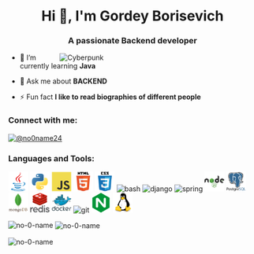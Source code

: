 <h1 align="center">Hi 👋, I'm Gordey Borisevich</h1>
<h3 align="center">A passionate Backend developer</h3>

<img align="right" alt="Cyberpunk" width="400" src="https://i.pinimg.com/originals/d5/f3/e7/d5f3e7e33f8072785936fe88cd16f502.gif">

- 🌱 I’m currently learning **Java**

- 💬 Ask me about **BACKEND**

- ⚡ Fun fact **I like to read biographies of different people**

<h3 align="left">Connect with me:</h3>
<p align="left">
<a href="https://twitter.com/@no0name24" target="blank"><img align="center" src="https://raw.githubusercontent.com/rahuldkjain/github-profile-readme-generator/master/src/images/icons/Social/twitter.svg" alt="@no0name24" height="30" width="40" /></a>
</p>

<h3 align="left">Languages and Tools:</h3>
<p align="left"> 
  <img src="https://raw.githubusercontent.com/devicons/devicon/master/icons/java/java-original.svg" alt="java" width="40" height="40"/>
  <img src="https://raw.githubusercontent.com/devicons/devicon/master/icons/python/python-original.svg" alt="python" width="40" height="40"/>
  <img src="https://raw.githubusercontent.com/devicons/devicon/master/icons/javascript/javascript-original.svg" alt="javascript" width="40" height="40"/>
  <img src="https://raw.githubusercontent.com/devicons/devicon/master/icons/html5/html5-original-wordmark.svg" alt="html5" width="40" height="40"/>
  <img src="https://raw.githubusercontent.com/devicons/devicon/master/icons/css3/css3-original-wordmark.svg" alt="css3" width="40" height="40"/>
  <img src="https://www.vectorlogo.zone/logos/gnu_bash/gnu_bash-icon.svg" alt="bash" width="40" height="40"/>
  <img src="https://cdn.worldvectorlogo.com/logos/django.svg" alt="django" width="40" height="40"/>
  <img src="https://www.vectorlogo.zone/logos/springio/springio-icon.svg" alt="spring" width="40" height="40"/>
  <img src="https://raw.githubusercontent.com/devicons/devicon/master/icons/nodejs/nodejs-original-wordmark.svg" alt="nodejs" width="40" height="40"/>
  <img src="https://raw.githubusercontent.com/devicons/devicon/master/icons/postgresql/postgresql-original-wordmark.svg" alt="postgresql" width="40" height="40"/>
  <img src="https://raw.githubusercontent.com/devicons/devicon/master/icons/mongodb/mongodb-original-wordmark.svg" alt="mongodb" width="40" height="40"/>
  <img src="https://raw.githubusercontent.com/devicons/devicon/master/icons/redis/redis-original-wordmark.svg" alt="redis" width="40" height="40"/>
  <img src="https://raw.githubusercontent.com/devicons/devicon/master/icons/docker/docker-original-wordmark.svg" alt="docker" width="40" height="40"/>
  <img src="https://www.vectorlogo.zone/logos/git-scm/git-scm-icon.svg" alt="git" width="40" height="40"/>
  <img src="https://raw.githubusercontent.com/devicons/devicon/master/icons/nginx/nginx-original.svg" alt="nginx" width="40" height="40"/>
  <img src="https://raw.githubusercontent.com/devicons/devicon/master/icons/linux/linux-original.svg" alt="linux" width="40" height="40"/>
</p>


<p><img align="left" src="https://github-readme-stats.vercel.app/api/top-langs?username=no-0-name&show_icons=true&locale=en&layout=compact" alt="no-0-name" /></p>

<p>&nbsp;<img align="center" src="https://github-readme-stats.vercel.app/api?username=no-0-name&show_icons=true&locale=en" alt="no-0-name" /></p>

<p><img align="center" src="https://github-readme-streak-stats.herokuapp.com/?user=no-0-name&" alt="no-0-name" /></p>
